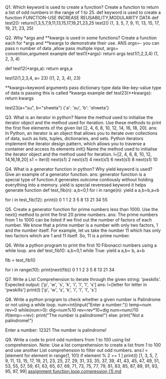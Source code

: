 Q1. Which keyword is used to create a function? Create a function to return a list of odd numbers in the
range of 1 to 25.
def keyword is used to create a function
FUNCTION-USE INCREASE REUSABILITY,MODULARITY DATA
    def test2():
    return(1,3,5,7,9,11,13,15,17,19,21,23,25
    test2()
    (1, 3, 5, 7, 9, 11, 13, 15, 17, 19, 21, 23, 25)

Q2. Why *args and **kwargs is used in some functions? Create a function each for *args and **kwargs
to demonstrate their use.
ANS *args=*- you can pass n number of data ,allow pass multiple input, args= convention,argument
example
  def test1(*args):
    return args
    test1(1,2,3,4)
    (1, 2, 3, 4)
    
  def test12(*args,a):
    return args,a
    
   test12(1,2,3,4, a= 23)
   ((1, 2, 3, 4), 23)

**kwargs=keyword arguments pass dictionary type data like-key-value type of data is passing this is called *kwargs
example
   def test23(**kwargs):
       return kwargs
       
   test23(a="su", b="shweta")
        {'a': 'su', 'b': 'shweta'}
        
Q3. What is an iterator in python? Name the method used to initialise the iterator object and the method
used for iteration. Use these methods to print the first five elements of the given list [2, 4, 6, 8, 10, 12, 14,
16, 18, 20].
ans: In Python, an iterator is an object that allows you to iterate over collections of data, such as lists, tuples, dictionaries, and sets. Python iterators implement the iterator design pattern, which allows you to traverse a container and access its elements
 _init_() Name the method used to initialise the iterator object and the method used for iteration.
 l=[2, 4, 6, 8, 10, 12, 14,16,18,20]
 s1 = iter(l)
 next(s1)
 2
 next(s1)
 4
 next(s1)
 6
 next(s1)
 8
 next(s1)
 10
         
Q4. What is a generator function in python? Why yield keyword is used? Give an example of a generator
function.
ans: generator function is a special type of function.it generates outcome contiously without holding everything into a  memory.
     yield is special reveresed keyword it helps generate function
     def test_fib(n):
    a,b=0,1
    for i in range(n):
        yield a
        a,b=b,a+b
        
   for i in test_fib(12):
    print(i)
    0
    1
    1
    2
    3
    5
    8
    13
    21
    34
    55
    
Q5. Create a generator function for prime numbers less than 1000. Use the next() method to print the
first 20 prime numbers. 
ans: The prime numbers from 1 to 1000 can be listed if we find out the number of factors of each number. We know that a prime number is a number with only two factors, 1 and the number itself. For example, let us take the number 11 which has only two factors which are 1 and 11 itself. So, 11 is a prime number.

Q6. Write a python program to print the first 10 Fibonacci numbers using a while loop.
ans  def test_fib1():
      a,b=0,1
      while True:
        yield a
        a,b= b, a+b
        
   fib = test_fib1()
   
   for i in range(10):
    print(next(fib))
    0
    1
    1
    2
    3
    5
    8
    13
    21
    34
                
Q7. Write a List Comprehension to iterate through the given string: ‘pwskills’.
Expected output: ['p', 'w', 's', 'k', 'i', 'l', 'l', 's']
ans: l=[letter for letter in 'pwskills']
print(l)
['p', 'w', 's', 'k', 'i', 'l', 'l', 's']

Q8. Write a python program to check whether a given number is Palindrome or not using a while loop.
num=int(input("Enter a number:"))
temp=num
rev=0
while(num>0):
    dig=num%10
    rev=rev*10+dig
    num=num//10
if(temp==rev):
    print("The number is palindrome!")
else:
    print("Not a palindrome!")
    
  Enter a number: 12321
The number is palindrome!

Q9. Write a code to print odd numbers from 1 to 100 using list comprehension.
Note: Use a list comprehension to create a list from 1 to 100 and use another List comprehension to filter
out odd numbers.
ans:l = [element for element in range(1, 101) if element % 2 == 1 ]
         print(l)
[1, 3, 5, 7, 9, 11, 13, 15, 17, 19, 21, 23, 25, 27, 29, 31, 33, 35, 37, 39, 41, 43, 45, 47, 49, 51, 53, 55, 57, 59, 61, 63, 65, 67, 69, 71, 73, 75, 77, 79, 81, 83, 85, 87, 89, 91, 93, 95, 97, 99]
         [assignment function,loop,compression (1).md](https://github.com/Shwetakobal/function-loop-compression/files/13198299/assignment.function.loop.compression.1.md)


